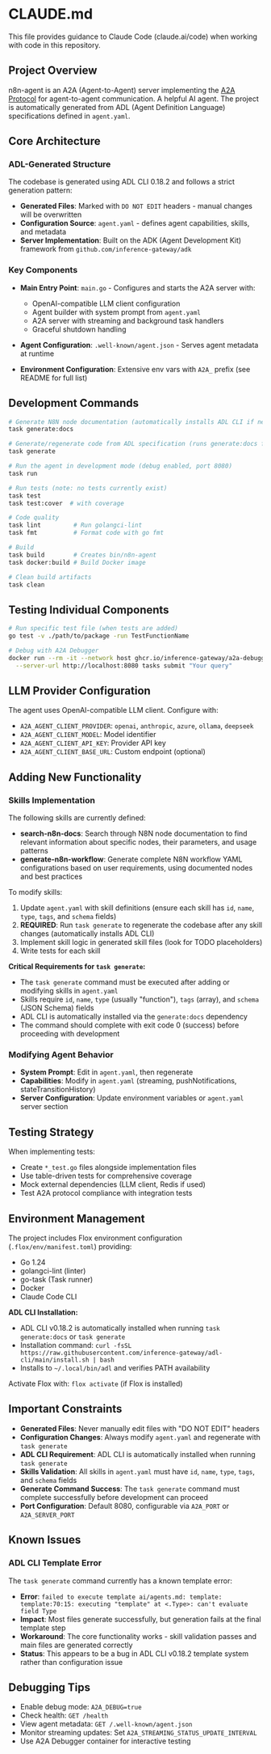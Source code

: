 # CLAUDE.md

This file provides guidance to Claude Code (claude.ai/code) when working with code in this repository.

## Project Overview

n8n-agent is an A2A (Agent-to-Agent) server implementing the [A2A Protocol](https://github.com/inference-gateway/adk) for agent-to-agent communication. A helpful AI agent. The project is automatically generated from ADL (Agent Definition Language) specifications defined in `agent.yaml`.

## Core Architecture

### ADL-Generated Structure

The codebase is generated using ADL CLI 0.18.2 and follows a strict generation pattern:
- **Generated Files**: Marked with `DO NOT EDIT` headers - manual changes will be overwritten
- **Configuration Source**: `agent.yaml` - defines agent capabilities, skills, and metadata
- **Server Implementation**: Built on the ADK (Agent Development Kit) framework from `github.com/inference-gateway/adk`

### Key Components

- **Main Entry Point**: `main.go` - Configures and starts the A2A server with:
  - OpenAI-compatible LLM client configuration
  - Agent builder with system prompt from `agent.yaml`
  - A2A server with streaming and background task handlers
  - Graceful shutdown handling

- **Agent Configuration**: `.well-known/agent.json` - Serves agent metadata at runtime
- **Environment Configuration**: Extensive env vars with `A2A_` prefix (see README for full list)

## Development Commands

```bash
# Generate N8N node documentation (automatically installs ADL CLI if needed)
task generate:docs

# Generate/regenerate code from ADL specification (runs generate:docs first)
task generate

# Run the agent in development mode (debug enabled, port 8080)
task run

# Run tests (note: no tests currently exist)
task test
task test:cover  # with coverage

# Code quality
task lint         # Run golangci-lint
task fmt          # Format code with go fmt

# Build
task build        # Creates bin/n8n-agent
task docker:build # Build Docker image

# Clean build artifacts
task clean
```

## Testing Individual Components

```bash
# Run specific test file (when tests are added)
go test -v ./path/to/package -run TestFunctionName

# Debug with A2A Debugger
docker run --rm -it --network host ghcr.io/inference-gateway/a2a-debugger:latest \
  --server-url http://localhost:8080 tasks submit "Your query"
```

## LLM Provider Configuration

The agent uses OpenAI-compatible LLM client. Configure with:
- `A2A_AGENT_CLIENT_PROVIDER`: `openai`, `anthropic`, `azure`, `ollama`, `deepseek`
- `A2A_AGENT_CLIENT_MODEL`: Model identifier
- `A2A_AGENT_CLIENT_API_KEY`: Provider API key
- `A2A_AGENT_CLIENT_BASE_URL`: Custom endpoint (optional)

## Adding New Functionality

### Skills Implementation
The following skills are currently defined:
- **search-n8n-docs**: Search through N8N node documentation to find relevant information about specific nodes, their parameters, and usage patterns
- **generate-n8n-workflow**: Generate complete N8N workflow YAML configurations based on user requirements, using documented nodes and best practices

To modify skills:
1. Update `agent.yaml` with skill definitions (ensure each skill has `id`, `name`, `type`, `tags`, and `schema` fields)
2. **REQUIRED**: Run `task generate` to regenerate the codebase after any skill changes (automatically installs ADL CLI)
3. Implement skill logic in generated skill files (look for TODO placeholders)
4. Write tests for each skill

**Critical Requirements for `task generate`:**
- The `task generate` command must be executed after adding or modifying skills in `agent.yaml`
- Skills require `id`, `name`, `type` (usually "function"), `tags` (array), and `schema` (JSON Schema) fields
- ADL CLI is automatically installed via the `generate:docs` dependency
- The command should complete with exit code 0 (success) before proceeding with development

### Modifying Agent Behavior

- **System Prompt**: Edit in `agent.yaml`, then regenerate
- **Capabilities**: Modify in `agent.yaml` (streaming, pushNotifications, stateTransitionHistory)
- **Server Configuration**: Update environment variables or `agent.yaml` server section

## Testing Strategy

When implementing tests:
- Create `*_test.go` files alongside implementation files
- Use table-driven tests for comprehensive coverage
- Mock external dependencies (LLM client, Redis if used)
- Test A2A protocol compliance with integration tests

## Environment Management
The project includes Flox environment configuration (`.flox/env/manifest.toml`) providing:
- Go 1.24
- golangci-lint (linter)
- go-task (Task runner)
- Docker
- Claude Code CLI

**ADL CLI Installation:**
- ADL CLI v0.18.2 is automatically installed when running `task generate:docs` or `task generate`
- Installation command: `curl -fsSL https://raw.githubusercontent.com/inference-gateway/adl-cli/main/install.sh | bash`
- Installs to `~/.local/bin/adl` and verifies PATH availability

Activate Flox with: `flox activate` (if Flox is installed)

## Important Constraints

- **Generated Files**: Never manually edit files with "DO NOT EDIT" headers
- **Configuration Changes**: Always modify `agent.yaml` and regenerate with `task generate`
- **ADL CLI Requirement**: ADL CLI is automatically installed when running `task generate`
- **Skills Validation**: All skills in `agent.yaml` must have `id`, `name`, `type`, `tags`, and `schema` fields
- **Generate Command Success**: The `task generate` command must complete successfully before development can proceed
- **Port Configuration**: Default 8080, configurable via `A2A_PORT` or `A2A_SERVER_PORT`

## Known Issues

### ADL CLI Template Error
The `task generate` command currently has a known template error:
- **Error**: `failed to execute template ai/agents.md: template: template:70:15: executing "template" at <.Type>: can't evaluate field Type`
- **Impact**: Most files generate successfully, but generation fails at the final template step
- **Workaround**: The core functionality works - skill validation passes and main files are generated correctly
- **Status**: This appears to be a bug in ADL CLI v0.18.2 template system rather than configuration issue

## Debugging Tips

- Enable debug mode: `A2A_DEBUG=true`
- Check health: `GET /health`
- View agent metadata: `GET /.well-known/agent.json`
- Monitor streaming updates: Set `A2A_STREAMING_STATUS_UPDATE_INTERVAL`
- Use A2A Debugger container for interactive testing
